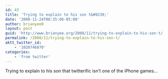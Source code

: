```yaml
---
id: 43
title: 'Trying to explain to his son t&#8230;'
date: '2008-11-24T08:35:06-05:00'
author: brianyee0
layout: post
guid: 'http://www.brianyee.org/2008/11/trying-to-explain-to-his-son-t/'
permalink: /2008/11/trying-to-explain-to-his-son-t/
aktt_twitter_id:
    - '1020746870'
categories:
    - 'from twitter'
---
```


Trying to explain to his son that twitterific isn’t one of the iPhone games…